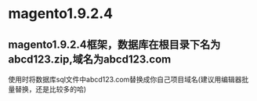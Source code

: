 # magento1.9.2.4
## magento1.9.2.4框架，数据库在根目录下名为abcd123.zip,域名为abcd123.com
使用时将数据库sql文件中abcd123.com替换成你自己项目域名(建议用编辑器批量替换，还是比较多的哈)
